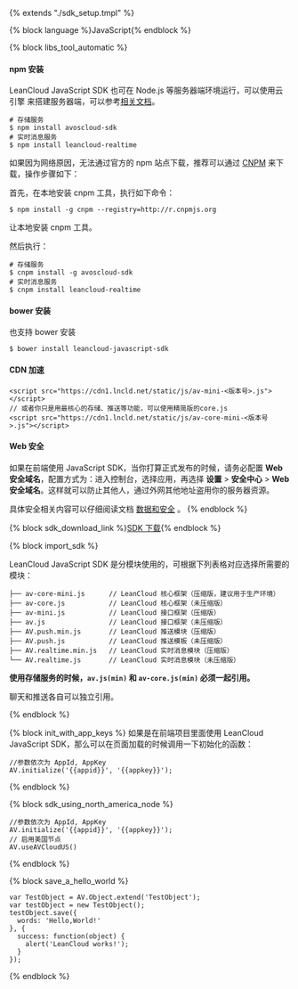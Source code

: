{% extends "./sdk_setup.tmpl" %}

{% block language %}JavaScript{% endblock %} 

{% block libs_tool_automatic %}

#### npm 安装

LeanCloud JavaScript SDK 也可在 Node.js 等服务器端环境运行，可以使用云引擎 来搭建服务器端，可以参考[相关文档](https://leancloud.cn/docs/leanengine_guide-node.html)。

```
# 存储服务
$ npm install avoscloud-sdk
# 实时消息服务
$ npm install leancloud-realtime
```
如果因为网络原因，无法通过官方的 npm 站点下载，推荐可以通过 [CNPM](https://cnpmjs.org/) 来下载，操作步骤如下：

首先，在本地安装 cnpm 工具，执行如下命令：

```
$ npm install -g cnpm --registry=http://r.cnpmjs.org
```
让本地安装 cnpm 工具。

然后执行：

```
# 存储服务
$ cnpm install -g avoscloud-sdk 
# 实时消息服务
$ cnpm install leancloud-realtime
```

#### bower 安装

也支持 bower 安装

```
$ bower install leancloud-javascript-sdk
```

#### CDN 加速

```
<script src="https://cdn1.lncld.net/static/js/av-mini-<版本号>.js"></script>
// 或者你只是用最核心的存储、推送等功能，可以使用精简版的core.js
<script src="https://cdn1.lncld.net/static/js/av-core-mini-<版本号>.js"></script>
```

#### Web 安全

如果在前端使用 JavaScript SDK，当你打算正式发布的时候，请务必配置 **Web 安全域名**，配置方式为：进入控制台，选择应用，再选择 **设置** > **安全中心** > **Web 安全域名**。这样就可以防止其他人，通过外网其他地址盗用你的服务器资源。

具体安全相关内容可以仔细阅读文档 [数据和安全](data_security.html) 。
{% endblock %}

{% block sdk_download_link %}[SDK 下载](sdk_down.html){% endblock %}

{% block import_sdk %}

LeanCloud JavaScript SDK 是分模块使用的，可根据下列表格对应选择所需要的模块：

```
├── av-core-mini.js      // LeanCloud 核心框架（压缩版，建议用于生产环境）
├── av-core.js           // LeanCloud 核心框架（未压缩版）
├── av-mini.js           // LeanCloud 接口框架（压缩版）
├── av.js                // LeanCloud 接口框架（未压缩版）
├── AV.push.min.js       // LeanCloud 推送模块（压缩版）
├── AV.push.js           // LeanCloud 推送模板（未压缩版）
├── AV.realtime.min.js   // LeanCloud 实时消息模块（压缩版）
└── AV.realtime.js       // LeanCloud 实时消息模块（未压缩版）
```
**使用存储服务的时候，`av.js(min)` 和 `av-core.js(min)`  必须一起引用。**

聊天和推送各自可以独立引用。

{% endblock %}

{% block init_with_app_keys %}
如果是在前端项目里面使用 LeanCloud JavaScript SDK，那么可以在页面加载的时候调用一下初始化的函数：

```
//参数依次为 AppId, AppKey
AV.initialize('{{appid}}', '{{appkey}}');
```

{% endblock %}

{% block sdk_using_north_america_node %}

```
//参数依次为 AppId, AppKey
AV.initialize('{{appid}}', '{{appkey}}');
// 启用美国节点
AV.useAVCloudUS()
```
{% endblock %}


{% block save_a_hello_world %}

```
var TestObject = AV.Object.extend('TestObject');
var testObject = new TestObject();
testObject.save({
  words: 'Hello,World!'
}, {
  success: function(object) {
    alert('LeanCloud works!');
  }
});
```
{% endblock %}